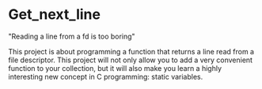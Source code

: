 # Get_next_line
"Reading a line from a fd is too boring"

This project is about programming a function that returns a line read from a file descriptor.
This project will not only allow you to add a very convenient function to your collection, but it will also make you learn a highly interesting new concept in C programming: static variables.

